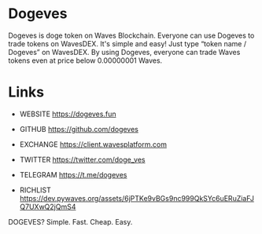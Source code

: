 # Dogeves

Dogeves is doge token on Waves Blockchain. Everyone can use Dogeves to trade tokens on WavesDEX. It's simple and easy! Just type “token name / Dogeves” on WavesDEX. By using Dogeves, everyone can trade Waves tokens even at price below 0.00000001 Waves.

# Links

- WEBSITE
https://dogeves.fun

- GITHUB
https://github.com/dogeves

- EXCHANGE
https://client.wavesplatform.com

- TWITTER
https://twitter.com/doge_ves

- TELEGRAM
https://t.me/dogeves

- RICHLIST
https://dev.pywaves.org/assets/6jPTKe9vBGs9nc999QkSYc6uERuZiaFJQ7UXwQ2jQmS4


DOGEVES?
Simple. Fast. Cheap. Easy.
